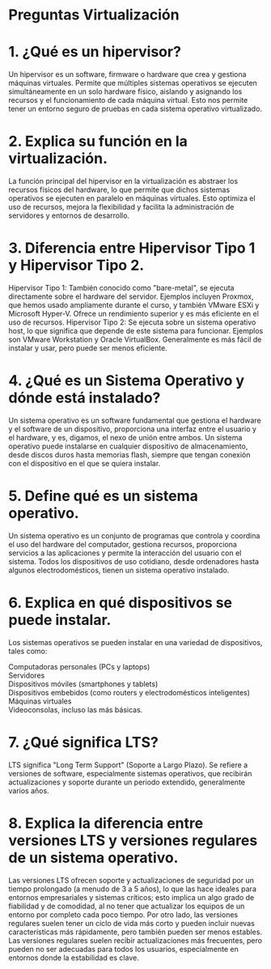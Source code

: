 # Preguntas Virtualización

# 1. ¿Qué es un hipervisor?

Un hipervisor es un software, firmware o hardware que crea y gestiona máquinas virtuales. Permite que múltiples sistemas operativos se ejecuten simultáneamente en un solo hardware físico, aislando y asignando los recursos y el funcionamiento de cada máquina virtual. Esto nos permite tener un entorno seguro de pruebas en cada sistema operativo virtualizado.

# 2. Explica su función en la virtualización.

La función principal del hipervisor en la virtualización es abstraer los recursos físicos del hardware, lo que permite que dichos sistemas operativos se ejecuten en paralelo en máquinas virtuales. Esto optimiza el uso de recursos, mejora la flexibilidad y facilita la administración de servidores y entornos de desarrollo.

# 3. Diferencia entre Hipervisor Tipo 1 y Hipervisor Tipo 2.

Hipervisor Tipo 1: También conocido como "bare-metal", se ejecuta directamente sobre el hardware del servidor. Ejemplos incluyen Proxmox, que hemos usado ampliamente durante el curso, y también VMware ESXi y Microsoft Hyper-V. Ofrece un rendimiento superior y es más eficiente en el uso de recursos.
Hipervisor Tipo 2: Se ejecuta sobre un sistema operativo host, lo que significa que depende de este sistema para funcionar. Ejemplos son VMware Workstation y Oracle VirtualBox. Generalmente es más fácil de instalar y usar, pero puede ser menos eficiente.

# 4. ¿Qué es un Sistema Operativo y dónde está instalado?

Un sistema operativo es un software fundamental que gestiona el hardware y el software de un dispositivo, proporciona una interfaz entre el usuario y el hardware, y es, digamos, el nexo de unión entre ambos. Un sistema operativo puede instalarse en cualquier dispositivo de almacenamiento, desde discos duros hasta memorias flash, siempre que tengan conexión con el dispositivo en el que se quiera instalar. 

# 5. Define qué es un sistema operativo.

Un sistema operativo es un conjunto de programas que controla y coordina el uso del hardware del computador, gestiona recursos, proporciona servicios a las aplicaciones y permite la interacción del usuario con el sistema. Todos los dispositivos de uso cotidiano, desde ordenadores hasta algunos electrodomésticos, tienen un sistema operativo instalado.  

# 6. Explica en qué dispositivos se puede instalar.

Los sistemas operativos se pueden instalar en una variedad de dispositivos, tales como:  

Computadoras personales (PCs y laptops)  
Servidores  
Dispositivos móviles (smartphones y tablets)  
Dispositivos embebidos (como routers y electrodomésticos inteligentes)  
Máquinas virtuales  
Videoconsolas, incluso las más básicas.  

# 7. ¿Qué significa LTS?

LTS significa "Long Term Support" (Soporte a Largo Plazo). Se refiere a versiones de software, especialmente sistemas operativos, que recibirán actualizaciones y soporte durante un periodo extendido, generalmente varios años.

# 8. Explica la diferencia entre versiones LTS y versiones regulares de un sistema operativo.

Las versiones LTS ofrecen soporte y actualizaciones de seguridad por un tiempo prolongado (a menudo de 3 a 5 años), lo que las hace ideales para entornos empresariales y sistemas críticos; esto implica un algo grado de fiabilidad y de comodidad, al no tener que actualizar los equipos de un entorno por completo cada poco tiempo. Por otro lado, las versiones regulares suelen tener un ciclo de vida más corto y pueden incluir nuevas características más rápidamente, pero también pueden ser menos estables. Las versiones regulares suelen recibir actualizaciones más frecuentes, pero pueden no ser adecuadas para todos los usuarios, especialmente en entornos donde la estabilidad es clave.
